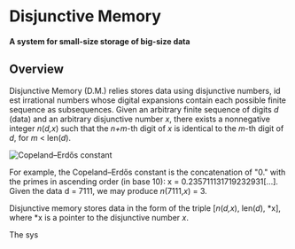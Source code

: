# Disjunctive Memory

#### A system for small-size storage of big-size data

## Overview

Disjunctive Memory (D.M.) relies stores data using disjunctive numbers, id est irrational numbers whose digital expansions contain each possible finite sequence as subsequences. Given an arbitrary finite sequence of digits _d_ (data) and an arbitrary disjunctive number _x_, there exists a nonnegative integer _n_(_d,x_) such that the _n+m_-th digit of _x_ is identical to the _m_-th digit of _d_, for _m_ < len(_d_).

![Copeland–Erdős constant](http://upload.wikimedia.org/math/6/2/0/620dcd0f7275880369e51e7ce9b2da11.png)

For example, the Copeland–Erdős constant is the concatenation of "0." with the primes in ascending order (in base 10): x = 0.235711131719232931[...]. Given the data d = 7111, we may produce _n_(7111,_x_) = 3.

Disjunctive memory stores data in the form of the triple [_n_(_d,x_), len(_d_), *x], where *x is a pointer to the disjunctive number _x_.

The sys

